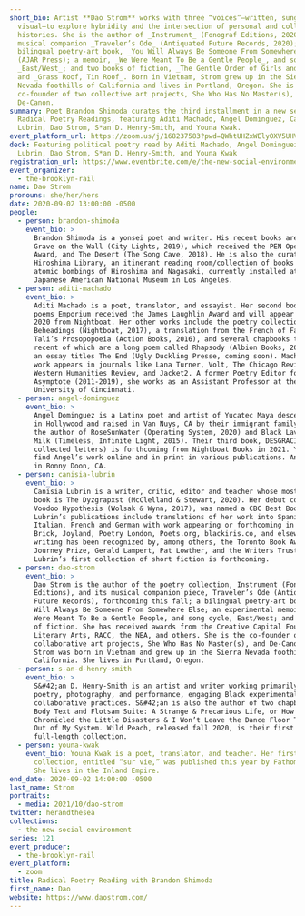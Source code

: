 ```yaml
---
short_bio: Artist **Dao Strom** works with three “voices”—written, sung,
  visual—to explore hybridity and the intersection of personal and collective
  histories. She is the author of _Instrument_ (Fonograf Editions, 2020) and its
  musical companion _Traveler’s Ode_ (Antiquated Future Records, 2020); a
  bilingual poetry-art book, _You Will Always Be Someone From Somewhere Else_
  (AJAR Press); a memoir, _We Were Meant To Be a Gentle People_, and song cycle,
  _East/West_; and two books of fiction, _The Gentle Order of Girls and Boys_
  and _Grass Roof, Tin Roof_. Born in Vietnam, Strom grew up in the Sierra
  Nevada foothills of California and lives in Portland, Oregon. She is
  co-founder of two collective art projects, She Who Has No Master(s), and
  De-Canon.
summary: Poet Brandon Shimoda curates the third installment in a new series of
  Radical Poetry Readings, featuring Aditi Machado, Angel Dominguez, Canisia
  Lubrin, Dao Strom, S*an D. Henry-Smith, and Youna Kwak.
event_platform_url: https://zoom.us/j/168237583?pwd=QWhtUHZxWElyOXV5UHVNWWZHdlhIQT09
deck: Featuring political poetry read by Aditi Machado, Angel Dominguez, Canisia
  Lubrin, Dao Strom, S*an D. Henry-Smith, and Youna Kwak
registration_url: https://www.eventbrite.com/e/the-new-social-environment-121-radical-poetry-with-brandon-shimoda-tickets-118410181039
event_organizer:
  - the-brooklyn-rail
name: Dao Strom
pronouns: she/her/hers
date: 2020-09-02 13:00:00 -0500
people:
  - person: brandon-shimoda
    event_bio: >
      Brandon Shimoda is a yonsei poet and writer. His recent books are The
      Grave on the Wall (City Lights, 2019), which received the PEN Open Book
      Award, and The Desert (The Song Cave, 2018). He is also the curator of The
      Hiroshima Library, an itinerant reading room/collection of books on the
      atomic bombings of Hiroshima and Nagasaki, currently installed at the
      Japanese American National Museum in Los Angeles.
  - person: aditi-machado
    event_bio: >
      Aditi Machado is a poet, translator, and essayist. Her second book of
      poems Emporium received the James Laughlin Award and will appear in Fall
      2020 from Nightboat. Her other works include the poetry collection Some
      Beheadings (Nightboat, 2017), a translation from the French of Farid
      Tali’s Prosopopoeia (Action Books, 2016), and several chapbooks the most
      recent of which are a long poem called Rhapsody (Albion Books, 2020) and
      an essay titles The End (Ugly Duckling Presse, coming soon). Machado’s
      work appears in journals like Lana Turner, Volt, The Chicago Review,
      Western Humanities Review, and Jacket2. A former Poetry Editor for
      Asymptote (2011-2019), she works as an Assistant Professor at the
      University of Cincinnati.
  - person: angel-dominguez
    event_bio: >
      Angel Dominguez is a Latinx poet and artist of Yucatec Maya descent, born
      in Hollywood and raised in Van Nuys, CA by their immigrant family. They’re
      the author of RoseSunWater (Operating System, 2020) and Black Lavender
      Milk (Timeless, Infinite Light, 2015). Their third book, DESGRACIADO (the
      collected letters) is forthcoming from Nightboat Books in 2021. You can
      find Angel’s work online and in print in various publications. Angel lives
      in Bonny Doon, CA.
  - person: canisia-lubrin
    event_bio: >
      Canisia Lubrin is a writer, critic, editor and teacher whose most recent
      book is The Dyzgrapxst (McClelland & Stewart, 2020). Her debut collection,
      Voodoo Hypothesis (Wolsak & Wynn, 2017), was named a CBC Best Book.
      Lubrin’s publications include translations of her work into Spanish,
      Italian, French and German with work appearing or forthcoming in Room,
      Brick, Joyland, Poetry London, Poets.org, blackiris.co, and elsewhere. Her
      writing has been recognized by, among others, the Toronto Book Award,
      Journey Prize, Gerald Lampert, Pat Lowther, and the Writers Trust.
      Lubrin’s first collection of short fiction is forthcoming.
  - person: dao-strom
    event_bio: >
      Dao Strom is the author of the poetry collection, Instrument (Fonograf
      Editions), and its musical companion piece, Traveler’s Ode (Antiquated
      Future Records), forthcoming this fall; a bilingual poetry-art book, You
      Will Always Be Someone From Somewhere Else; an experimental memoir, We
      Were Meant To Be a Gentle People, and song cycle, East/West; and two books
      of fiction. She has received awards from the Creative Capital Foundation,
      Literary Arts, RACC, the NEA, and others. She is the co-founder of two
      collaborative art projects, She Who Has No Master(s), and De-Canon. Dao
      Strom was born in Vietnam and grew up in the Sierra Nevada foothills of
      California. She lives in Portland, Oregon.
  - person: s-an-d-henry-smith
    event_bio: >
      S&#42;an D. Henry-Smith is an artist and writer working primarily in
      poetry, photography, and performance, engaging Black experimentalisms and
      collaborative practices. S&#42;an is also the author of two chapbooks,
      Body Text and Flotsam Suite: A Strange & Precarious Life, or How We
      Chronicled the Little Disasters & I Won’t Leave the Dance Floor Til It’s
      Out of My System. Wild Peach, released fall 2020, is their first
      full-length collection.
  - person: youna-kwak
    event_bio: Youna Kwak is a poet, translator, and teacher. Her first poetry
      collection, entitled “sur vie,” was published this year by Fathom Books.
      She lives in the Inland Empire.
end_date: 2020-09-02 14:00:00 -0500
last_name: Strom
portraits:
  - media: 2021/10/dao-strom
twitter: herandthesea
collections:
  - the-new-social-environment
series: 121
event_producer:
  - the-brooklyn-rail
event_platform:
  - zoom
title: Radical Poetry Reading with Brandon Shimoda
first_name: Dao
website: https://www.daostrom.com/
---
```

